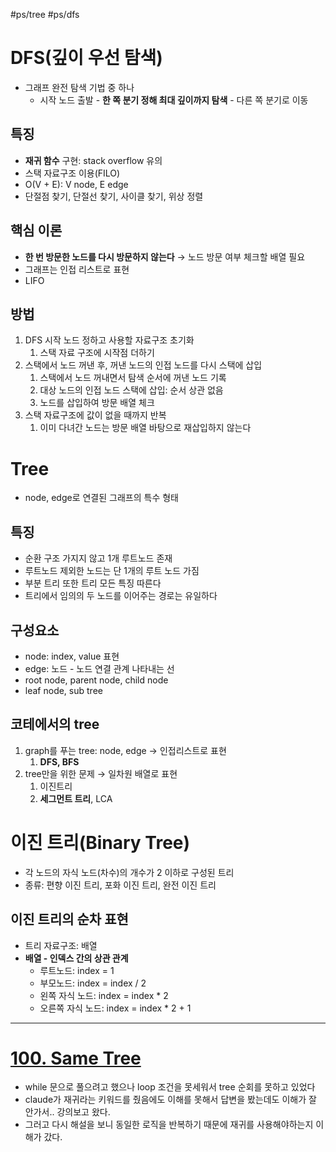 #ps/tree #ps/dfs
# DFS(깊이 우선 탐색)
- 그래프 완전 탐색 기법 중 하나
	- 시작 노드 출발 - **한 쪽 분기 정해 최대 깊이까지 탐색** - 다른 쪽 분기로 이동
## 특징
- **재귀 함수** 구현: stack overflow 유의
- 스택 자료구조 이용(FILO)
- O(V + E): V node, E edge
- 단절점 찾기, 단절선 찾기, 사이클 찾기, 위상 정렬

## 핵심 이론
- **한 번 방문한 노드를 다시 방문하지 않는다** → 노드 방문 여부 체크할 배열 필요
- 그래프는 인접 리스트로 표현
- LIFO
## 방법
1. DFS 시작 노드 정하고 사용할 자료구조 초기화
	1. 스택 자료 구조에 시작점 더하기
2. 스택에서 노드 꺼낸 후, 꺼낸 노드의 인접 노드를 다시 스택에 삽입
	1. 스택에서 노드 꺼내면서 탐색 순서에 꺼낸 노드 기록
	2. 대상 노드의 인접 노드 스택에 삽입: 순서 상관 없음
	3. 노드를 삽입하여 방문 배열 체크
3. 스택 자료구조에 값이 없을 때까지 반복
	1. 이미 다녀간 노드는 방문 배열 바탕으로 재삽입하지 않는다

# Tree
- node, edge로 연결된 그래프의 특수 형태
## 특징 
- 순환 구조 가지지 않고 1개 루트노드 존재
- 루트노드 제외한 노드는 단 1개의 루트 노드 가짐
- 부분 트리 또한 트리 모든 특징 따른다
- 트리에서 임의의 두 노드를 이어주는 경로는 유일하다
## 구성요소
- node: index, value 표현
- edge: 노드 - 노드 연결 관계 나타내는 선
- root node, parent node, child node
- leaf node, sub tree
## 코테에서의 tree
1. graph를 푸는 tree: node, edge → 인접리스트로 표현
	1. **DFS, BFS**
2. tree만을 위한 문제 → 일차원 배열로 표현
	1. 이진트리
	2. **세그먼트 트리**, LCA

# 이진 트리(Binary Tree)
- 각 노드의 자식 노드(차수)의 개수가 2 이하로 구성된 트리
- 종류: 편향 이진 트리, 포화 이진 트리, 완전 이진 트리
## 이진 트리의 순차 표현
- 트리 자료구조: 배열
- **배열 - 인덱스 간의 상관 관계**
	- 루트노드: index = 1
	- 부모노드: index = index / 2
	- 왼쪽 자식 노드: index = index * 2
	- 오른쪽 자식 노드: index = index * 2 + 1

---
# [100. Same Tree](https://leetcode.com/problems/same-tree/)
- while 문으로 풀으려고 했으나 loop 조건을 못세워서 tree 순회를 못하고 있었다
- claude가 재귀라는 키워드를 줬음에도 이해를 못해서 답변을 봤는데도 이해가 잘 안가서.. 강의보고 왔다.
- 그러고 다시 해설을 보니 동일한 로직을 반복하기 때문에 재귀를 사용해야하는지 이해가 갔다.